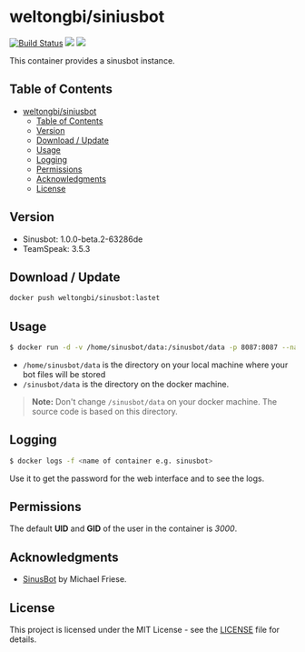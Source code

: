 # weltongbi/siniusbot
[![Build Status](https://travis-ci.org/MoonLiightz/docker-sinusbot.svg?branch=master)](https://travis-ci.org/weltongbi/docker-sinusbot)
[![](https://images.microbadger.com/badges/image/weltongbi/sinusbot.svg)](https://microbadger.com/images/weltongbi/sinusbot "Get your own image badge on microbadger.com")
[![](https://images.microbadger.com/badges/version/weltongbi/sinusbot.svg)](https://microbadger.com/images/weltongbi/sinusbot "Get your own version badge on microbadger.com")

This container provides a sinusbot instance. 


## Table of Contents
- [weltongbi/siniusbot](#weltongbisiniusbot)
  - [Table of Contents](#table-of-contents)
  - [Version](#version)
  - [Download / Update](#download--update)
  - [Usage](#usage)
  - [Logging](#logging)
  - [Permissions](#permissions)
  - [Acknowledgments](#acknowledgments)
  - [License](#license)



## Version

- Sinusbot: 1.0.0-beta.2-63286de
- TeamSpeak: 3.5.3



## Download / Update
```sh
docker push weltongbi/sinusbot:lastet
```



## Usage
```sh
$ docker run -d -v /home/sinusbot/data:/sinusbot/data -p 8087:8087 --name sinusbot weltongbi/siniusbot:lastet
```

- ``` /home/sinusbot/data ``` is the directory on your local machine where your bot files will be stored
- ``` /sinusbot/data ``` is the directory on the docker machine.
> **Note:** Don't change `/sinusbot/data` on your docker machine. The source code is based on this directory.



## Logging
```sh 
$ docker logs -f <name of container e.g. sinusbot> 
``` 
Use it to get the password for the web interface and to see the logs.



## Permissions
The default **UID** and **GID** of the user in the container is _3000_.



## Acknowledgments
* [SinusBot](http://www.sinusbot.com/) by Michael Friese.



## License
This project is licensed under the MIT License - see the [LICENSE](LICENSE) file for details.
